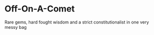 # Off-On-A-Comet
Rare gems, hard fought wisdom and a strict constitutionalist in one very messy bag

